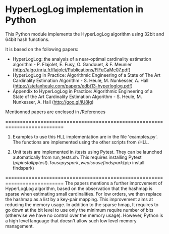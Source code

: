 # HyperLogLog implementation in Python

This Python module implements the HyperLogLog algorithm using 32bit and 64bit hash functions.

It is based on the following papers:
- HyperLogLog: the analysis of a near-optimal cardinality estimation algorithm - P. Flajolet, E. Fusy, O. Gandouet, & 
 F. Meunier (http://algo.inria.fr/flajolet/Publications/FlFuGaMe07.pdf)
- HyperLogLog in Practice: Algorithmic Engineering of a State of The Art Cardinality Estimation Algorithm - S. Heule,
 M. Nunkesser, A. Hall (https://stefanheule.com/papers/edbt13-hyperloglog.pdf)
- Appendix to HyperLogLog in Practice: Algorithmic Engineering of a State of the Art Cardinality Estimation Algorithm -
 S. Heule, M. Nunkesser, A. Hall (http://goo.gl/iU8Ig)

 Mentionned papers are enclosed in /References

==========================================================================
1. Examples to use this HLL implementation are in the file 'examples.py'. The functions are implemented using the other scripts from /HLL.

2. Unit tests are implemented in /tests using Pytest. They can be launched automatically from run_tests.sh.
This requires installing Pytest ($pip install pytest). To use pyspark, we also use findspark ($pip install findspark)

==========================================================================
The papers mentions a further improvement of HyperLogLog algorithm, based on the observation that the hashmap is sparse when estimating small cardinalities. For low orders, we then replace the hashmap as a list by a key-pair mapping. This improvement aims at reducing the memory usage. In addition to the sparse hmap, It requires to go down at the bit level to use only the minimum require number of bits (otherwise we have no control over the memory usage). However,  Python is a high level language that doesn't allow such low level memory management.
